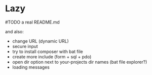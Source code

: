 # Lazy

#TODO
a real README.md

and also:
- change URL (dynamic URL)
- secure input
- try to install composer with bat file
- create more include (form + sql + pdo)
- open dir option next to your-projects dir names (bat file explorer?)
- loading messages

